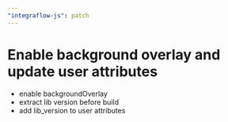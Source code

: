 ```yaml
---
"integraflow-js": patch
---
```


# Enable background overlay and update user attributes

-   enable backgroundOverlay
-   extract lib version before build
-   add lib_version to user attributes
